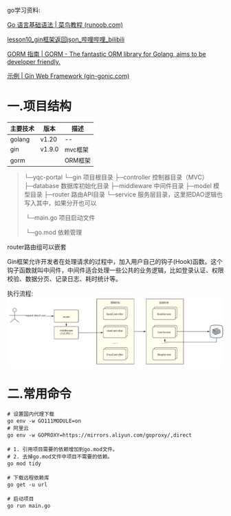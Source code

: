 go学习资料: 

[Go 语言基础语法 | 菜鸟教程 (runoob.com)](https://www.runoob.com/go/go-basic-syntax.html)

[lesson10_gin框架返回json_哔哩哔哩_bilibili](https://www.bilibili.com/video/BV1gJ411p7xC?p=10&vd_source=3c2251052802b14d4d8e7afdc95a2c3a)

[GORM 指南 | GORM - The fantastic ORM library for Golang, aims to be developer friendly.](https://gorm.io/zh_CN/docs/)

[示例 | Gin Web Framework (gin-gonic.com)](https://gin-gonic.com/zh-cn/docs/examples/)

# 	一.项目结构

| 主要技术 | 版本   | 描述    |
| -------- | ------ | ------- |
| golang   | v1.20  | --      |
| gin      | v1.9.0 | mvc框架 |
| gorm     |        | ORM框架 |

> └─yqc-portal
>     └─gin 项目根目录
>         ├─controller 控制器目录（MVC）
>         ├─database 数据库初始化目录
>         ├─middleware 中间件目录
>         ├─model 模型目录
>         ├─router 路由API目录
>         └─service 服务层目录，这里把DAO逻辑也写入其中，如果分开也可以
>
> ​    └─main.go 项目启动文件
>
> ​    └─go.mod 依赖管理

router路由组可以嵌套

Gin框架允许开发者在处理请求的过程中，加入用户自己的钩子(Hook)函数。这个钩子函数就叫中间件，中间件适合处理一些公共的业务逻辑，比如登录认证、权限校验、数据分页、记录日志、耗时统计等。



执行流程: 
![img.png](img.png)

# 二.常用命令

```shell
# 设置国内代理下载
go env -w GO111MODULE=on
# 阿里云
go env -w GOPROXY=https://mirrors.aliyun.com/goproxy/,direct

# 1. 引用项目需要的依赖增加到go.mod文件。
# 2. 去掉go.mod文件中项目不需要的依赖。
go mod tidy

# 下载远程依赖库
go get -u url

# 启动项目
go run main.go


```
